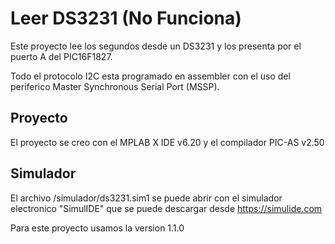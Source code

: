 # Leer  DS3231 (No Funciona)

Este proyecto lee los segundos desde un DS3231 y los presenta por el puerto A del PIC16F1827.

Todo el protocolo I2C esta programado en assembler con el uso del periferico Master Synchronous Serial Port (MSSP).

## Proyecto

El proyecto se creo con el MPLAB X IDE v6.20 y el compilador PIC-AS v2.50


## Simulador

El archivo /simulador/ds3231.sim1 se puede abrir con el simulador electronico "SimulIDE" que se puede descargar desde https://simulide.com 

Para este proyecto usamos la version 1.1.0
